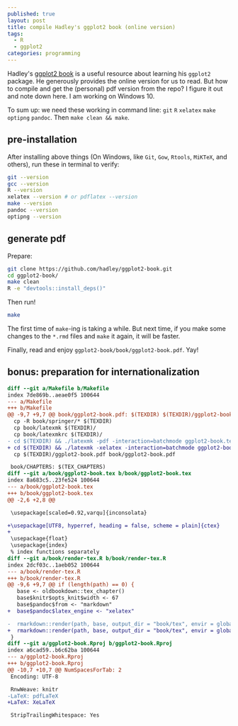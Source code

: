 ```yaml
---
published: true
layout: post
title: compile Hadley's ggplot2 book (online version)
tags:
  - R
  - ggplot2
categories: programming
---
```


Hadley's [ggplot2 book](https://github.com/hadley/ggplot2-book) is a useful resource about learning his `ggplot2` package. He generously provides the online version for us to read. But how to compile and get the (personal) pdf version from the repo? I figure it out and note down here. I am working on Windows 10.

To sum up: we need these working in command line: `git` `R` `xelatex` `make` `optipng` `pandoc`. Then `make clean && make`.

## pre-installation

After installing above things (On Windows, like `Git`, `Gow`, `Rtools`, `MiKTeX`, and others), run these in terminal to verify:

```bash
git --version
gcc --version
R --version
xelatex --version # or pdflatex --version
make --version
pandoc --version
optipng --version
```

## generate pdf

Prepare:

```bash
git clone https://github.com/hadley/ggplot2-book.git
cd ggplot2-book/
make clean
R -e "devtools::install_deps()"
```

Then run!

```bash
make
```

The first time of `make`-ing is taking a while. But next time, if you make some changes to the `*.rmd` files and `make` it again, it will be faster.

Finally, read and enjoy `ggplot2-book/book/ggplot2-book.pdf`. Yay!

## bonus: preparation for internationalization

```diff
diff --git a/Makefile b/Makefile
index 7de869b..aeae0f5 100644
--- a/Makefile
+++ b/Makefile
@@ -9,7 +9,7 @@ book/ggplot2-book.pdf: $(TEXDIR) $(TEXDIR)/ggplot2-book.tex book/CHAPTERS
  cp -R book/springer/* $(TEXDIR)
  cp book/latexmk $(TEXDIR)/
  cp book/latexmkrc $(TEXDIR)/
- cd $(TEXDIR) && ./latexmk -pdf -interaction=batchmode ggplot2-book.tex
+ cd $(TEXDIR) && ./latexmk -xelatex -interaction=batchmode ggplot2-book.tex
  cp $(TEXDIR)/ggplot2-book.pdf book/ggplot2-book.pdf

 book/CHAPTERS: $(TEX_CHAPTERS)
diff --git a/book/ggplot2-book.tex b/book/ggplot2-book.tex
index 8a683c5..23fe524 100644
--- a/book/ggplot2-book.tex
+++ b/book/ggplot2-book.tex
@@ -2,6 +2,8 @@

 \usepackage[scaled=0.92,varqu]{inconsolata}

+\usepackage[UTF8, hyperref, heading = false, scheme = plain]{ctex}
+
 \usepackage{float}
 \usepackage{index}
 % index functions separately
diff --git a/book/render-tex.R b/book/render-tex.R
index 2dcf03c..1aeb052 100644
--- a/book/render-tex.R
+++ b/book/render-tex.R
@@ -9,6 +9,7 @@ if (length(path) == 0) {
   base <- oldbookdown::tex_chapter()
   base$knitr$opts_knit$width <- 67
   base$pandoc$from <- "markdown"
+  base$pandoc$latex_engine <- "xelatex"

-  rmarkdown::render(path, base, output_dir = "book/tex", envir = globalenv(), quiet = TRUE)
+  rmarkdown::render(path, base, output_dir = "book/tex", envir = globalenv(), quiet = TRUE, encoding = "UTF-8")
 }
diff --git a/ggplot2-book.Rproj b/ggplot2-book.Rproj
index a6cad59..b6c62ba 100644
--- a/ggplot2-book.Rproj
+++ b/ggplot2-book.Rproj
@@ -10,7 +10,7 @@ NumSpacesForTab: 2
 Encoding: UTF-8

 RnwWeave: knitr
-LaTeX: pdfLaTeX
+LaTeX: XeLaTeX

 StripTrailingWhitespace: Yes
```
